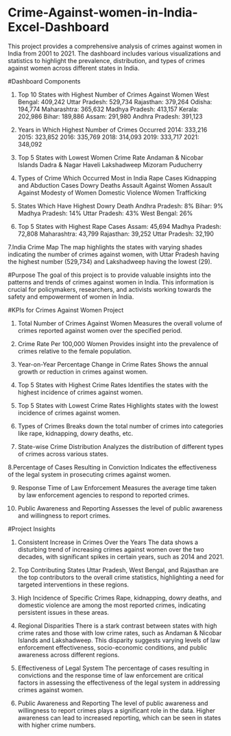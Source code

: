 # Crime-Against-women-in-India-Excel-Dashboard
This project provides a comprehensive analysis of crimes against women in India from 2001 to 2021. The dashboard includes various visualizations and statistics to highlight the prevalence, distribution, and types of crimes against women across different states in India.

#Dashboard Components

1. Top 10 States with Highest Number of Crimes Against Women
West Bengal: 409,242
Uttar Pradesh: 529,734
Rajasthan: 379,264
Odisha: 194,774
Maharashtra: 365,632
Madhya Pradesh: 413,157
Kerala: 202,986
Bihar: 189,886
Assam: 291,980
Andhra Pradesh: 391,123

2. Years in Which Highest Number of Crimes Occurred
2014: 333,216
2015: 323,852
2016: 335,769
2018: 314,093
2019: 333,717
2021: 348,092

3. Top 5 States with Lowest Women Crime Rate
Andaman & Nicobar Islands
Dadra & Nagar Haveli
Lakshadweep
Mizoram
Puducherry

4. Types of Crime Which Occurred Most in India
Rape Cases
Kidnapping and Abduction Cases
Dowry Deaths
Assault Against Women
Assault Against Modesty of Women
Domestic Violence
Women Trafficking

5. States Which Have Highest Dowry Death
Andhra Pradesh: 8%
Bihar: 9%
Madhya Pradesh: 14%
Uttar Pradesh: 43%
West Bengal: 26%

6. Top 5 States with Highest Rape Cases
Assam: 45,694
Madhya Pradesh: 72,808
Maharashtra: 43,799
Rajasthan: 39,252
Uttar Pradesh: 32,190

7.India Crime Map
The map highlights the states with varying shades indicating the number of crimes against women, with Uttar Pradesh having the highest number (529,734) and Lakshadweep having the lowest (29).

#Purpose
The goal of this project is to provide valuable insights into the patterns and trends of crimes against women in India. This information is crucial for policymakers, researchers, and activists working towards the safety and empowerment of women in India.

#KPIs for Crimes Against Women Project

1. Total Number of Crimes Against Women
Measures the overall volume of crimes reported against women over the specified period.

2. Crime Rate Per 100,000 Women
Provides insight into the prevalence of crimes relative to the female population.

3. Year-on-Year Percentage Change in Crime Rates
Shows the annual growth or reduction in crimes against women.

4. Top 5 States with Highest Crime Rates
Identifies the states with the highest incidence of crimes against women.

5. Top 5 States with Lowest Crime Rates
Highlights states with the lowest incidence of crimes against women.

6. Types of Crimes
Breaks down the total number of crimes into categories like rape, kidnapping, dowry deaths, etc.

7. State-wise Crime Distribution
Analyzes the distribution of different types of crimes across various states.

8.Percentage of Cases Resulting in Conviction
Indicates the effectiveness of the legal system in prosecuting crimes against women.

9. Response Time of Law Enforcement
Measures the average time taken by law enforcement agencies to respond to reported crimes.

10. Public Awareness and Reporting
Assesses the level of public awareness and willingness to report crimes.

#Project Insights

1. Consistent Increase in Crimes Over the Years
The data shows a disturbing trend of increasing crimes against women over the two decades, with significant spikes in certain years, such as 2014 and 2021.

2. Top Contributing States
Uttar Pradesh, West Bengal, and Rajasthan are the top contributors to the overall crime statistics, highlighting a need for targeted interventions in these regions.

3. High Incidence of Specific Crimes
Rape, kidnapping, dowry deaths, and domestic violence are among the most reported crimes, indicating persistent issues in these areas.

4. Regional Disparities
There is a stark contrast between states with high crime rates and those with low crime rates, such as Andaman & Nicobar Islands and Lakshadweep. This disparity suggests varying levels of law enforcement effectiveness, socio-economic conditions, and public awareness across different regions.

5. Effectiveness of Legal System
The percentage of cases resulting in convictions and the response time of law enforcement are critical factors in assessing the effectiveness of the legal system in addressing crimes against women.

6. Public Awareness and Reporting
The level of public awareness and willingness to report crimes plays a significant role in the data. Higher awareness can lead to increased reporting, which can be seen in states with higher crime numbers.
